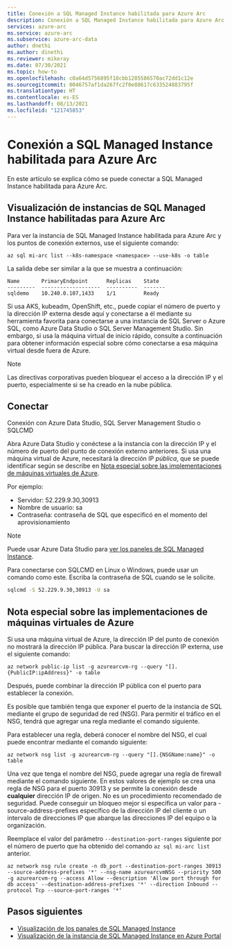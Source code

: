 ```yaml
---
title: Conexión a SQL Managed Instance habilitada para Azure Arc
description: Conexión a SQL Managed Instance habilitada para Azure Arc
services: azure-arc
ms.service: azure-arc
ms.subservice: azure-arc-data
author: dnethi
ms.author: dinethi
ms.reviewer: mikeray
ms.date: 07/30/2021
ms.topic: how-to
ms.openlocfilehash: c0a64d5756895f18cbb1285586570ac72dd1c12e
ms.sourcegitcommit: 0046757af1da267fc2f0e88617c633524883795f
ms.translationtype: HT
ms.contentlocale: es-ES
ms.lasthandoff: 08/13/2021
ms.locfileid: "121745853"
---
```

# <a name="connect-to-azure-arc-enabled-sql-managed-instance"></a>Conexión a SQL Managed Instance habilitada para Azure Arc

En este artículo se explica cómo se puede conectar a SQL Managed Instance habilitada para Azure Arc. 


## <a name="view-azure-arc-enabled-sql-managed-instances"></a>Visualización de instancias de SQL Managed Instance habilitadas para Azure Arc

Para ver la instancia de SQL Managed Instance habilitada para Azure Arc y los puntos de conexión externos, use el siguiente comando:

```azurecli
az sql mi-arc list --k8s-namespace <namespace> --use-k8s -o table
```

La salida debe ser similar a la que se muestra a continuación:

```console
Name       PrimaryEndpoint      Replicas    State
---------  -------------------  ----------  -------
sqldemo    10.240.0.107,1433    1/1         Ready
```

Si usa AKS, kubeadm, OpenShift, etc., puede copiar el número de puerto y la dirección IP externa desde aquí y conectarse a él mediante su herramienta favorita para conectarse a una instancia de SQL Server o Azure SQL, como Azure Data Studio o SQL Server Management Studio.  Sin embargo, si usa la máquina virtual de inicio rápido, consulte a continuación para obtener información especial sobre cómo conectarse a esa máquina virtual desde fuera de Azure. 

> [!NOTE]
> Las directivas corporativas pueden bloquear el acceso a la dirección IP y el puerto, especialmente si se ha creado en la nube pública.

## <a name="connect"></a>Conectar 

Conexión con Azure Data Studio, SQL Server Management Studio o SQLCMD

Abra Azure Data Studio y conéctese a la instancia con la dirección IP y el número de puerto del punto de conexión externo anteriores. Si usa una máquina virtual de Azure, necesitará la dirección IP _pública_, que se puede identificar según se describe en [Nota especial sobre las implementaciones de máquinas virtuales de Azure](#special-note-about-azure-virtual-machine-deployments).

Por ejemplo:

- Servidor:  52.229.9.30,30913
- Nombre de usuario: sa
- Contraseña: contraseña de SQL que especificó en el momento del aprovisionamiento

> [!NOTE]
> Puede usar Azure Data Studio para [ver los paneles de SQL Managed Instance](azure-data-studio-dashboards.md#view-the-sql-managed-instance-dashboards).

Para conectarse con SQLCMD en Linux o Windows, puede usar un comando como este. Escriba la contraseña de SQL cuando se le solicite.

```bash
sqlcmd -S 52.229.9.30,30913 -U sa
```

## <a name="special-note-about-azure-virtual-machine-deployments"></a>Nota especial sobre las implementaciones de máquinas virtuales de Azure

Si usa una máquina virtual de Azure, la dirección IP del punto de conexión no mostrará la dirección IP pública. Para buscar la dirección IP externa, use el siguiente comando:

```azurecli
az network public-ip list -g azurearcvm-rg --query "[].{PublicIP:ipAddress}" -o table
```

Después, puede combinar la dirección IP pública con el puerto para establecer la conexión.

Es posible que también tenga que exponer el puerto de la instancia de SQL mediante el grupo de seguridad de red (NSG). Para permitir el tráfico en el NSG, tendrá que agregar una regla mediante el comando siguiente.

Para establecer una regla, deberá conocer el nombre del NSG, el cual puede encontrar mediante el comando siguiente:

```azurecli
az network nsg list -g azurearcvm-rg --query "[].{NSGName:name}" -o table
```

Una vez que tenga el nombre del NSG, puede agregar una regla de firewall mediante el comando siguiente. En estos valores de ejemplo se crea una regla de NSG para el puerto 30913 y se permite la conexión desde **cualquier** dirección IP de origen.  No es un procedimiento recomendado de seguridad.  Puede conseguir un bloqueo mejor si especifica un valor para -source-address-prefixes específico de la dirección IP del cliente o un intervalo de direcciones IP que abarque las direcciones IP del equipo o la organización.

Reemplace el valor del parámetro `--destination-port-ranges` siguiente por el número de puerto que ha obtenido del comando `az sql mi-arc list` anterior.

```azurecli
az network nsg rule create -n db_port --destination-port-ranges 30913 --source-address-prefixes '*' --nsg-name azurearcvmNSG --priority 500 -g azurearcvm-rg --access Allow --description 'Allow port through for db access' --destination-address-prefixes '*' --direction Inbound --protocol Tcp --source-port-ranges '*'
```

## <a name="next-steps"></a>Pasos siguientes

- [Visualización de los panales de SQL Managed Instance](azure-data-studio-dashboards.md#view-the-sql-managed-instance-dashboards)
- [Visualización de la instancia de SQL Managed Instance en Azure Portal](view-arc-data-services-inventory-in-azure-portal.md)
